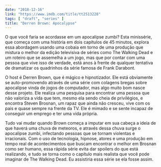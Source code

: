 ```yaml
---
date: "2018-12-16"
link: "https://www.imdb.com/title/tt2513228"
tags: [ "draft", "series" ]
title: "Derren Brown: Apocalypse"
---
```

O que você faria se acordasse em um apocalipse zumbi? Esta minissérie, que começa com uma história em dois capítulos de 45 minutos, explora essa abordagem usando uma cobaia em torno de uma produção que mistura o melhor da edição televisiva de séries como The Walking Dead e um roteiro que se assemelha a um jogo, mas que por contar com uma pessoa que vive isso de verdade, está anos à frente de qualquer tentativa de dramatizar os quadrinhos da série famosa de Frank Darabont.

O host é Derren Brown, que é mágico e hipnotizador. Ele está obviamente se auto-promovendo através de uma série com colagens bregas sobre apocalipse vinda de jogos de computador, mas algo muito bom nasce desse projeto. Ele realiza uma pesquisa para encontrar uma pessoa que não valoriza a vida que tem, mesmo ela sendo cheia de privilégios, e encontra Steven Brosnan, um rapaz que ainda não cresceu, vive com os pais e quase sempre na frente da TV. Ele é mimado e se sente incapaz de conseguir um emprego e ter uma vida própria.

Tudo vai mudar quando Brown começa a imputar em sua cabeça a ideia de que haverá uma chuva de meteoros, e através dessa chuva surge o apocalipse zumbi, infectando pessoas que se tornam violentas e irracionais. Com o uso de tecnologia, hipnose, atores e uma produção em tempo real de acontecimentos que buscam encontrar o melhor em Brosnan como ser humano, essa rápida série evita dar spoilers do que está realizando, e tudo se torna como o capítulo mais realista que você pode imaginar de The Walking Dead. Eu assistiria essa série se ela fosse assim.
